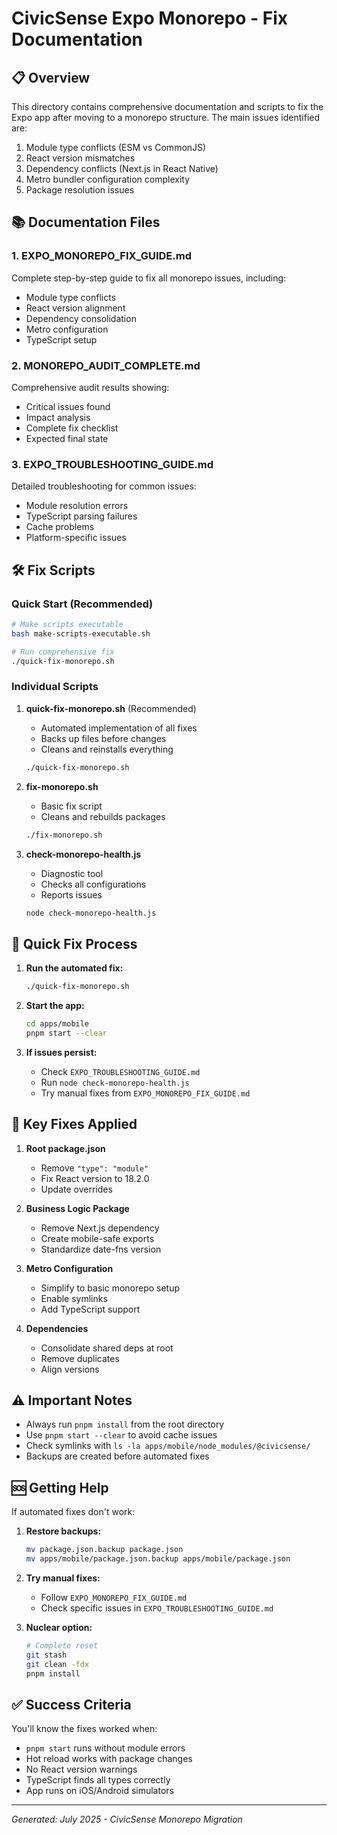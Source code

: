 # CivicSense Expo Monorepo - Fix Documentation

## 📋 Overview

This directory contains comprehensive documentation and scripts to fix the Expo app after moving to a monorepo structure. The main issues identified are:

1. Module type conflicts (ESM vs CommonJS)
2. React version mismatches
3. Dependency conflicts (Next.js in React Native)
4. Metro bundler configuration complexity
5. Package resolution issues

## 📚 Documentation Files

### 1. **EXPO_MONOREPO_FIX_GUIDE.md**
Complete step-by-step guide to fix all monorepo issues, including:
- Module type conflicts
- React version alignment
- Dependency consolidation
- Metro configuration
- TypeScript setup

### 2. **MONOREPO_AUDIT_COMPLETE.md**
Comprehensive audit results showing:
- Critical issues found
- Impact analysis
- Complete fix checklist
- Expected final state

### 3. **EXPO_TROUBLESHOOTING_GUIDE.md**
Detailed troubleshooting for common issues:
- Module resolution errors
- TypeScript parsing failures
- Cache problems
- Platform-specific issues

## 🛠️ Fix Scripts

### Quick Start (Recommended)
```bash
# Make scripts executable
bash make-scripts-executable.sh

# Run comprehensive fix
./quick-fix-monorepo.sh
```

### Individual Scripts

1. **quick-fix-monorepo.sh** (Recommended)
   - Automated implementation of all fixes
   - Backs up files before changes
   - Cleans and reinstalls everything
   ```bash
   ./quick-fix-monorepo.sh
   ```

2. **fix-monorepo.sh**
   - Basic fix script
   - Cleans and rebuilds packages
   ```bash
   ./fix-monorepo.sh
   ```

3. **check-monorepo-health.js**
   - Diagnostic tool
   - Checks all configurations
   - Reports issues
   ```bash
   node check-monorepo-health.js
   ```

## 🚀 Quick Fix Process

1. **Run the automated fix:**
   ```bash
   ./quick-fix-monorepo.sh
   ```

2. **Start the app:**
   ```bash
   cd apps/mobile
   pnpm start --clear
   ```

3. **If issues persist:**
   - Check `EXPO_TROUBLESHOOTING_GUIDE.md`
   - Run `node check-monorepo-health.js`
   - Try manual fixes from `EXPO_MONOREPO_FIX_GUIDE.md`

## 🎯 Key Fixes Applied

1. **Root package.json**
   - Remove `"type": "module"`
   - Fix React version to 18.2.0
   - Update overrides

2. **Business Logic Package**
   - Remove Next.js dependency
   - Create mobile-safe exports
   - Standardize date-fns version

3. **Metro Configuration**
   - Simplify to basic monorepo setup
   - Enable symlinks
   - Add TypeScript support

4. **Dependencies**
   - Consolidate shared deps at root
   - Remove duplicates
   - Align versions

## ⚠️ Important Notes

- Always run `pnpm install` from the root directory
- Use `pnpm start --clear` to avoid cache issues
- Check symlinks with `ls -la apps/mobile/node_modules/@civicsense/`
- Backups are created before automated fixes

## 🆘 Getting Help

If automated fixes don't work:

1. **Restore backups:**
   ```bash
   mv package.json.backup package.json
   mv apps/mobile/package.json.backup apps/mobile/package.json
   ```

2. **Try manual fixes:**
   - Follow `EXPO_MONOREPO_FIX_GUIDE.md`
   - Check specific issues in `EXPO_TROUBLESHOOTING_GUIDE.md`

3. **Nuclear option:**
   ```bash
   # Complete reset
   git stash
   git clean -fdx
   pnpm install
   ```

## ✅ Success Criteria

You'll know the fixes worked when:
- `pnpm start` runs without module errors
- Hot reload works with package changes
- No React version warnings
- TypeScript finds all types correctly
- App runs on iOS/Android simulators

---

*Generated: July 2025 - CivicSense Monorepo Migration*
